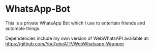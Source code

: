 # WhatsApp-Bot
This is a private WhatsApp Bot which I use to entertain friends and automate things.

Dependencies include my own version of WebWhatsAPI available at:
https://github.com/YouTubeATP/WebWhatsapp-Wrapper
